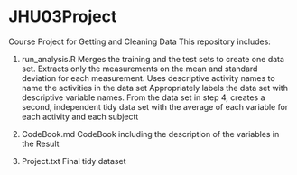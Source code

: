 # JHU03Project
Course Project for Getting and Cleaning Data
This repository includes:
1. run_analysis.R
  Merges the training and the test sets to create one data set.
  Extracts only the measurements on the mean and standard deviation for each measurement. 
  Uses descriptive activity names to name the activities in the data set
  Appropriately labels the data set with descriptive variable names. 
  From the data set in step 4, creates a second, independent tidy data set with the average of each variable for each activity and each subjectt
  
  
2. CodeBook.md
  CodeBook including the description of the variables in the Result
  
3. Project.txt
  Final tidy dataset
